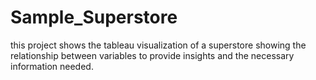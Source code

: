 # Sample_Superstore
this project shows the tableau visualization of a superstore showing the relationship between variables to provide insights and the necessary information needed.
